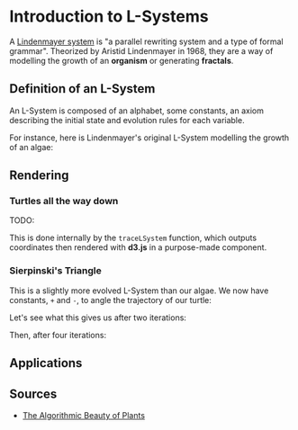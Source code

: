 <script lang="ts">
  import {
    traceLSystem,
    createLSystem,
    iterateLSystem,
    lsystemAlgaeDescriptor,
    lsystemTreeDescriptorFactory,
    lsystemSierpinskiTriangleDescriptorFactory,
  } from "$lib/lsystems/lsystem";
  import LSystemDescriptorWidget from "$lib/lsystems/LSystemDescriptorWidget.svelte";
  import LSystemTracingRenderer from "$lib/lsystems/LSystemTracingRenderer.svelte";

  // Sierpinski Triangle
  const lsystemSierpinski = createLSystem(lsystemSierpinskiTriangleDescriptorFactory(120));
  iterateLSystem(lsystemSierpinski);
  iterateLSystem(lsystemSierpinski);
  const lsystemSierpinskiTrace = traceLSystem(lsystemSierpinski);
  iterateLSystem(lsystemSierpinski);
  iterateLSystem(lsystemSierpinski);
  const lsystemSierpinskiTraceBis = traceLSystem(lsystemSierpinski);

  // "Tree"
  const lsystemTree = createLSystem(lsystemTreeDescriptorFactory(22.5));
  for (let i = 1; i <= 9; ++i) {
    iterateLSystem(lsystemTree);
  }
  const lsystemTreeTrace = traceLSystem(lsystemTree, 90);
</script>

# Introduction to L-Systems

A [Lindenmayer system](https://www.wikiwand.com/en/L-system) is "a parallel rewriting system and a type of formal grammar". Theorized by Aristid Lindenmayer in 1968, they are a way of modelling the growth of an **organism** or generating **fractals**.

## Definition of an L-System

An L-System is composed of an alphabet, some constants, an axiom describing the initial state and evolution rules for each variable.

For instance, here is Lindenmayer's original L-System modelling the growth of an algae:

<LSystemDescriptorWidget descriptor={lsystemAlgaeDescriptor} />

## Rendering

### Turtles all the way down

TODO:

This is done internally by the `traceLSystem` function, which outputs coordinates then rendered with **d3.js** in a purpose-made component.

### Sierpinski's Triangle

This is a slightly more evolved L-System than our algae. We now have constants, `+` and `-`, to angle the trajectory of our turtle:

<LSystemDescriptorWidget descriptor={lsystemSierpinski.descriptor} />

Let's see what this gives us after two iterations:

<LSystemTracingRenderer trace={lsystemSierpinskiTrace} />

Then, after four iterations:

<LSystemTracingRenderer trace={lsystemSierpinskiTraceBis} />

## Applications

<LSystemDescriptorWidget descriptor={lsystemTree.descriptor} />

<LSystemTracingRenderer trace={lsystemTreeTrace} strokeWidth={1.0} strokeColor="#689311" />

## Sources

- [The Algorithmic Beauty of Plants](http://algorithmicbotany.org/papers/#abop)
